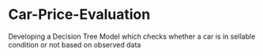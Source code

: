 # Car-Price-Evaluation
Developing a Decision Tree Model which checks whether a car is in sellable condition or not based on observed data

